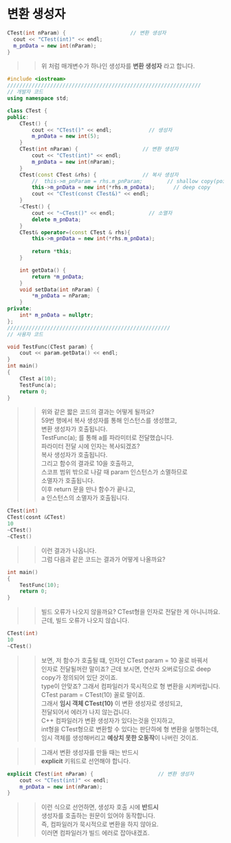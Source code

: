 # 변환 생성자

```C++
CTest(int nParam) {                     // 변환 생성자
  cout << "CTest(int)" << endl;
  m_pnData = new int(nParam);
}
```

>> 위 처럼 매개변수가 하나인 생성자를 **변환 생성자** 라고 합니다.  
```C++
#include <iostream>
///////////////////////////////////////////////////////////////
// 개발자 코드
using namespace std;

class CTest {
public:
    CTest() {
        cout << "CTest()" << endl;            // 생성자
        m_pnData = new int(5);
    }
    CTest(int nParam) {                     // 변환 생성자
        cout << "CTest(int)" << endl;
        m_pnData = new int(nParam);
    }
    CTest(const CTest &rhs) {               // 복사 생성자
        //  this->m_pnParam = rhs.m_pnParam;        // shallow copy(pointer)
        this->m_pnData = new int(*rhs.m_pnData);      // deep copy
        cout << "CTest(const CTest&)" << endl;
    }
    ~CTest() {
        cout << "~CTest()" << endl;           // 소멸자
        delete m_pnData;
    }
    CTest& operator=(const CTest & rhs){
        this->m_pnData = new int(*rhs.m_pnData);
        
        return *this;
    }

    int getData() {
        return *m_pnData;
    }
    void setData(int nParam) {
        *m_pnData = nParam;
    }
private:
    int* m_pnData = nullptr;
};
/////////////////////////////////////////////////////
// 사용자 코드

void TestFunc(CTest param) {
    cout << param.getData() << endl;
}
int main()
{
    CTest a(10);
    TestFunc(a);
    return 0;
}
```
>> 위와 같은 짧은 코드의 결과는 어떻게 될까요?  
>> 59번 행에서 복사 생성자를 통해 인스턴스를 생성했고,  
>> 변환 생성자가 호출됩니다.  
>> TestFunc(a); 를 통해 a를 파라미터로 전달했습니다.  
>> 파라미터 전달 시에 인자는 복사되겠죠?  
>> 복사 생성자가 호출됩니다.  
>> 그리고 함수의 결과로 10을 호출하고,  
>> 스코프 범위 밖으로 나갈 때 param 인스턴스가 소멸하므로  
>> 소멸자가 호출됩니다.  
>> 이후 return 문을 만나 함수가 끝나고,  
>> a 인스턴스의 소멸자가 호출됩니다.  
```C++
CTest(int)
CTest(cosnt &CTest)
10
~CTest()
~CTest()
```
>> 이런 결과가 나옵니다.  
>> 그럼 다음과 같은 코드는 결과가 어떻게 나올까요?
```C++
int main()
{
    TestFunc(10);
    return 0;
}
```
>> 빌드 오류가 나오지 않을까요? CTest형을 인자로 전달한 게 아니니까요.  
>> 근데, 빌드 오류가 나오지 않습니다.  
```C++
CTest(int)
10
~CTest()
```
>> 보면, 저 함수가 호출될 떄, 
>> 인자인 CTest param = 10 꼴로 바꿔서  
>> 인자로 전달될꺼란 말이죠?
>> 근데 보시면, 연산자 오버로딩으로 deep copy가 정의되어 있단 것이죠.  
>> type이 안맞죠? 그래서 컴파일러가 묵시적으로 형 변환을 시켜버립니다.  
>> CTest param = CTest(10) 꼴로 말이죠.  
>> 그래서 **임시 객체 CTest(10)** 이 변환 생성자로 생성되고,    
>> 전달되어서 에러가 나지 않는겁니다.    
>> C++ 컴파일러가 변환 생성자가 있다는것을 인지하고,    
>> int형을 CTest형으로 변환할 수 있다는 판단하에 형 변환을 실행하는데,     
>> 임시 객체를 생성해버리고 **예상치 못한 오동작**이 나버린 것이죠. 

>> 그래서 변환 생성자를 만들 때는 반드시  
>> **explicit** 키워드로 선언해야 합니다.  
```C++
explicit CTest(int nParam) {                     // 변환 생성자
    cout << "CTest(int)" << endl;
    m_pnData = new int(nParam);
}
```
>> 이런 식으로 선언하면, 생성자 호출 시에 **반드시**  
>> 생성자를 호출하는 원문이 있어야 동작합니다.  
>> 즉, 컴파일러가 묵시적으로 변환을 하지 않아요.  
>> 이러면 컴파일러가 빌드 에러로 잡아내겠죠.  
